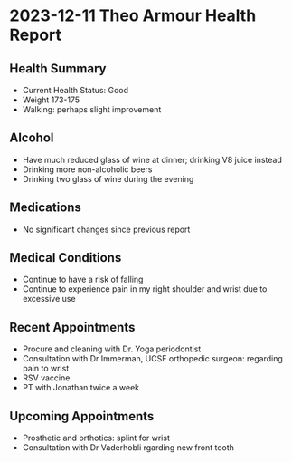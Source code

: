 # 2023-12-11 Theo Armour Health Report


## Health Summary

* Current Health Status: Good
* Weight 173-175
* Walking: perhaps slight improvement

## Alcohol

* Have much reduced glass of wine at dinner; drinking V8 juice instead
* Drinking more non-alcoholic beers
* Drinking two glass of wine during the evening

## Medications

* No significant changes since previous report

## Medical Conditions

* Continue to have a risk of falling
* Continue to experience pain in my right shoulder and wrist due to excessive use

## Recent Appointments

* Procure and cleaning with Dr. Yoga periodontist
* Consultation with Dr Immerman, UCSF orthopedic surgeon: regarding pain to wrist
* RSV vaccine
* PT with Jonathan twice a week

## Upcoming Appointments

* Prosthetic and orthotics: splint for wrist
* Consultation with Dr Vaderhobli rgarding new front tooth



